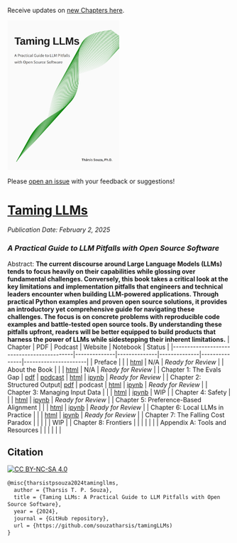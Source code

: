 Receive updates on [new Chapters here](https://tamingllm.substack.com/).

 <a href="https://www.souzatharsis.com/tamingLLMs" target="_blank">
  <img src="tamingllms/_static/cover_curve.png" style="background-color:white; width:50%;" alt="Taming LLMs Cover" />
 </a>

Please [open an issue](https://github.com/souzatharsis/tamingLLMs/issues) with your feedback or suggestions!

# [Taming LLMs](https://www.souzatharsis.com/tamingLLMs)
*Publication Date: February 2, 2025*
### *A Practical Guide to LLM Pitfalls with Open Source Software*

Abstract: **The current discourse around Large Language Models (LLMs) tends to focus heavily on their capabilities while glossing over fundamental challenges. Conversely, this book takes a critical look at the key limitations and implementation pitfalls that engineers and technical leaders encounter when building LLM-powered applications. Through practical Python examples and proven open source solutions, it provides an introductory yet comprehensive guide for navigating these challenges. The focus is on concrete problems with reproducible code examples and battle-tested open source tools. By understanding these pitfalls upfront, readers will be better equipped to build products that harness the power of LLMs while sidestepping their inherent limitations.**
| Chapter                                   | PDF          | Podcast      | Website      | Notebook      | Status               |
|-------------------------------------------|--------------|--------------|--------------|---------------|----------------------|
| Preface                   | | | [html](https://www.tamingllms.com/markdown/preface.html) | N/A           | *Ready for Review*                   |
| About the Book                  | | | [html](https://www.tamingllms.com/markdown/intro.html) | N/A           | *Ready for Review*                   |
| Chapter 1: The Evals Gap                | [pdf](https://www.dropbox.com/scl/fi/voyhpqp0glkhijopyev71/DRAFT_Chapter-1-The-Evals-Gap.pdf?rlkey=ehzf6g4ngsssuoe471on8itu4&st=zqv98w2n&dl=0)  | [podcast](https://tamingllm.substack.com/p/chapter-1-podcast-the-evals-gap) | [html](https://www.tamingllms.com/notebooks/evals.html) | [ipynb](https://github.com/souzatharsis/tamingLLMs/blob/master/tamingllms/notebooks/evals.ipynb) | *Ready for Review*     |
| Chapter 2: Structured Output| [pdf](https://www.dropbox.com/scl/fi/x3a84bm1ewcfemj4p7b5p/DRAFT_Chapter-2-Structured-Output.pdf?rlkey=zysw6mat7har133rs7am7bb8n&st=4ns4ak24&dl=0) | podcast | [html](https://www.tamingllms.com/notebooks/structured_output.html) | [ipynb](https://github.com/souzatharsis/tamingLLMs/blob/master/tamingllms/notebooks/structured_output.ipynb) | *Ready for Review*     |
| Chapter 3: Managing Input Data | | | [html](https://www.tamingllms.com/notebooks/input.html) | [ipynb](https://github.com/souzatharsis/tamingLLMs/blob/master/tamingllms/notebooks/input.ipynb) | WIP    |
| Chapter 4: Safety              | | | [html](https://www.tamingllms.com/notebooks/safety.html)  |  [ipynb](https://github.com/souzatharsis/tamingLLMs/blob/master/tamingllms/notebooks/safety.ipynb) | *Ready for Review*     |
| Chapter 5: Preference-Based Alignment     | | | [html](https://www.tamingllms.com/notebooks/alignment.html) | [ipynb](https://github.com/souzatharsis/tamingLLMs/blob/master/tamingllms/notebooks/alignment.ipynb) | *Ready for Review*     |
| Chapter 6: Local LLMs in Practice | | | [html](https://www.tamingllms.com/notebooks/local.html) | [ipynb](https://github.com/souzatharsis/tamingLLMs/blob/master/tamingllms/notebooks/local.ipynb) | *Ready for Review*     |
| Chapter 7: The Falling Cost Paradox               | | |              |               |        WIP              |
| Chapter 8: Frontiers                | | |              |               |                 |
| Appendix A: Tools and Resources           | | |              |               |                      |

## Citation
[![CC BY-NC-SA 4.0][cc-by-nc-sa-image]][cc-by-nc-sa]

[cc-by-nc-sa]: http://creativecommons.org/licenses/by-nc-sa/4.0/
[cc-by-nc-sa-image]: https://licensebuttons.net/l/by-nc-sa/4.0/88x31.png
[cc-by-nc-sa-shield]: https://img.shields.io/badge/License-CC-BY--NC--SA-4.0-lightgrey.svg

```
@misc{tharsistpsouza2024tamingllms,
  author = {Tharsis T. P. Souza},
  title = {Taming LLMs: A Practical Guide to LLM Pitfalls with Open Source Software},
  year = {2024},
  journal = {GitHub repository},
  url = {https://github.com/souzatharsis/tamingLLMs)
}
```
